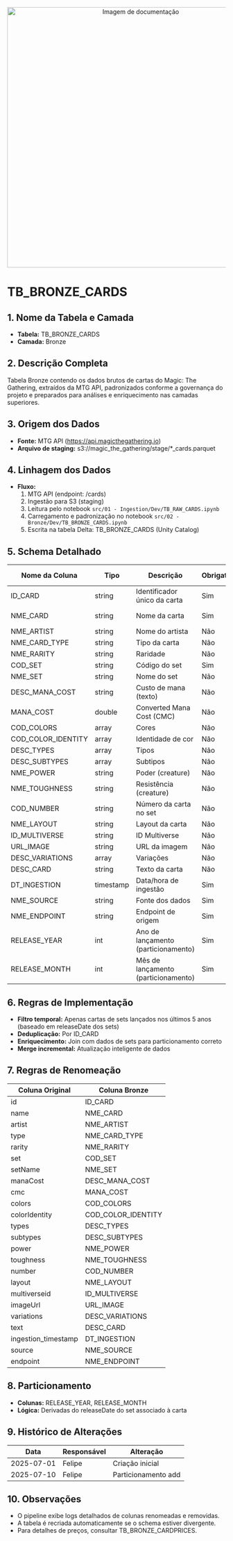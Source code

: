 <div align="center">
<!-- Imagem ilustrativa da tabela (adicione o link abaixo) -->
<img src="https://i.postimg.cc/jjvN23QK/remote-image.png" alt="Imagem de documentação" width="600"/>
</div>

# TB_BRONZE_CARDS

## 1. Nome da Tabela e Camada
- **Tabela:** TB_BRONZE_CARDS
- **Camada:** Bronze

## 2. Descrição Completa
Tabela Bronze contendo os dados brutos de cartas do Magic: The Gathering, extraídos da MTG API, padronizados conforme a governança do projeto e preparados para análises e enriquecimento nas camadas superiores.

## 3. Origem dos Dados
- **Fonte:** MTG API (https://api.magicthegathering.io)
- **Arquivo de staging:** s3:/<bucket>/magic_the_gathering/stage/*_cards.parquet

## 4. Linhagem dos Dados
- **Fluxo:**  
  1. MTG API (endpoint: /cards)  
  2. Ingestão para S3 (staging)  
  3. Leitura pelo notebook `src/01 - Ingestion/Dev/TB_RAW_CARDS.ipynb`  
  4. Carregamento e padronização no notebook `src/02 - Bronze/Dev/TB_BRONZE_CARDS.ipynb`  
  5. Escrita na tabela Delta: TB_BRONZE_CARDS (Unity Catalog)

## 5. Schema Detalhado
| Nome da Coluna   | Tipo    | Descrição                        | Obrigatória | Chave | Regra de Preenchimento         |
|------------------|---------|----------------------------------|-------------|-------|-------------------------------|
| ID_CARD          | string  | Identificador único da carta     | Sim         | Sim   | Gerado pela API               |
| NME_CARD         | string  | Nome da carta                    | Sim         | Não   | Padronização GOV              |
| NME_ARTIST       | string  | Nome do artista                  | Não         | Não   |                               |
| NME_CARD_TYPE    | string  | Tipo da carta                    | Não         | Não   |                               |
| NME_RARITY       | string  | Raridade                         | Não         | Não   |                               |
| COD_SET          | string  | Código do set                    | Sim         | Não   |                               |
| NME_SET          | string  | Nome do set                      | Não         | Não   |                               |
| DESC_MANA_COST   | string  | Custo de mana (texto)            | Não         | Não   |                               |
| MANA_COST        | double  | Converted Mana Cost (CMC)         | Não         | Não   |                               |
| COD_COLORS       | array   | Cores                            | Não         | Não   |                               |
| COD_COLOR_IDENTITY | array | Identidade de cor                | Não         | Não   |                               |
| DESC_TYPES       | array   | Tipos                            | Não         | Não   |                               |
| DESC_SUBTYPES    | array   | Subtipos                         | Não         | Não   |                               |
| NME_POWER        | string  | Poder (creature)                 | Não         | Não   |                               |
| NME_TOUGHNESS    | string  | Resistência (creature)           | Não         | Não   |                               |
| COD_NUMBER       | string  | Número da carta no set           | Não         | Não   |                               |
| NME_LAYOUT       | string  | Layout da carta                  | Não         | Não   |                               |
| ID_MULTIVERSE    | string  | ID Multiverse                    | Não         | Não   |                               |
| URL_IMAGE        | string  | URL da imagem                    | Não         | Não   |                               |
| DESC_VARIATIONS  | array   | Variações                        | Não         | Não   |                               |
| DESC_CARD        | string  | Texto da carta                   | Não         | Não   |                               |
| DT_INGESTION     | timestamp | Data/hora de ingestão           | Sim         | Não   |                               |
| NME_SOURCE       | string  | Fonte dos dados                  | Sim         | Não   |                               |
| NME_ENDPOINT     | string  | Endpoint de origem               | Sim         | Não   |                               |
| RELEASE_YEAR     | int     | Ano de lançamento (particionamento) | Sim      | Não   | Derivado de releaseDate do set|
| RELEASE_MONTH    | int     | Mês de lançamento (particionamento) | Sim      | Não   | Derivado de releaseDate do set|


## 6. Regras de Implementação
- **Filtro temporal:** Apenas cartas de sets lançados nos últimos 5 anos (baseado em releaseDate dos sets)
- **Deduplicação:** Por ID_CARD
- **Enriquecimento:** Join com dados de sets para particionamento correto
- **Merge incremental:** Atualização inteligente de dados

## 7. Regras de Renomeação
| Coluna Original | Coluna Bronze      |
|-----------------|-----------------|
| id              | ID_CARD         |
| name            | NME_CARD        |
| artist          | NME_ARTIST      |
| type            | NME_CARD_TYPE   |
| rarity          | NME_RARITY      |
| set             | COD_SET         |
| setName         | NME_SET         |
| manaCost        | DESC_MANA_COST  |
| cmc             | MANA_COST       |
| colors          | COD_COLORS      |
| colorIdentity   | COD_COLOR_IDENTITY |
| types           | DESC_TYPES      |
| subtypes        | DESC_SUBTYPES   |
| power           | NME_POWER       |
| toughness       | NME_TOUGHNESS   |
| number          | COD_NUMBER      |
| layout          | NME_LAYOUT      |
| multiverseid    | ID_MULTIVERSE   |
| imageUrl        | URL_IMAGE       |
| variations      | DESC_VARIATIONS |
| text            | DESC_CARD       |
| ingestion_timestamp | DT_INGESTION |
| source          | NME_SOURCE      |
| endpoint        | NME_ENDPOINT    |


## 8. Particionamento
- **Colunas:** RELEASE_YEAR, RELEASE_MONTH
- **Lógica:** Derivadas do releaseDate do set associado à carta



## 9. Histórico de Alterações
| Data       | Responsável | Alteração                |
|------------|-------------|--------------------------|
| 2025-07-01 | Felipe      | Criação inicial          |
| 2025-07-10 | Felipe      | Particionamento add      |

## 10. Observações
- O pipeline exibe logs detalhados de colunas renomeadas e removidas.
- A tabela é recriada automaticamente se o schema estiver divergente.
- Para detalhes de preços, consultar TB_BRONZE_CARDPRICES. 
